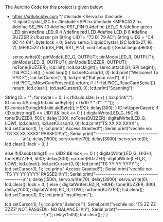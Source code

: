 The Aurdino Code for this project is given below:

 * https://srituhobby.com
 */
#include <Servo.h>
#include <LiquidCrystal_I2C.h>
#include <SPI.h>
#include <MFRC522.h>
#define SS_PIN 10
#define RST_PIN 9
#define LED_G 5 //define green LED pin
#define LED_R 4 //define red LED
#define LED_B 6
#define BUZZER 2 //buzzer pin
String UID1 = "73 B1 79 AC";
String UID2 = "C4 8C 44 64";
byte lock = 0;
Servo servo;
LiquidCrystal_I2C lcd(0x27, 16, 2);
MFRC522 rfid(SS_PIN, RST_PIN);
void setup() {
  Serial.begin(9600);
                                    
    servo.write(0);
  pinMode(LED_G, OUTPUT);
  pinMode(LED_R, OUTPUT);
  pinMode(LED_B, OUTPUT);
  pinMode(BUZZER, OUTPUT);
  noTone(BUZZER);
  lcd.init();
  lcd.backlight();
  servo.attach(3);
  SPI.begin();
  rfid.PCD_Init();
}
void loop() {
  lcd.setCursor(0, 0);
  lcd.print("Welcome! To HYD>");
  lcd.setCursor(1, 1);
  lcd.print("Put your card");
  if ( ! rfid.PICC_IsNewCardPresent())
    return;
  if ( ! rfid.PICC_ReadCardSerial())
    return;
  lcd.clear();
  lcd.setCursor(0, 0);
  lcd.print("Scanning");
                                          
  String ID = "";
for (byte i = 0; i < rfid.uid.size; i++) {
  lcd.print(".");
  ID.concat(String(rfid.uid.uidByte[i] < 0x10 ? " 0" : " "));
  ID.concat(String(rfid.uid.uidByte[i], HEX));
  delay(300);
}
ID.toUpperCase();
if (ID.substring(1) == UID1 && lock == 0 ) {
  digitalWrite(LED_G, HIGH);
  tone(BUZZER, 500);
  delay(300);
  noTone(BUZZER);
  digitalWrite(LED_G, LOW);
  lcd.clear();
  lcd.setCursor(0, 0);
  lcd.print("TS XX XX XXXX");
  lcd.setCursor(0, 1);
  lcd.print(" Access Granted!");
  Serial.print("vechile no: 'TS XX XX XXXX' PASSED!!\n");
  Serial.print("-----------------------------------------\n");
  delay(1500);
  servo.write(70);
  delay(3000);
  servo.write(0);
  lcd.clear();
  lock = 0;
}
                                                                
  else if(ID.substring(1) == UID2 && lock == 0 ) {
  digitalWrite(LED_G, HIGH);
  tone(BUZZER, 500);
  delay(300);
  noTone(BUZZER);
  digitalWrite(LED_G, LOW);
  lcd.clear();
  lcd.setCursor(0, 0);
  lcd.print("TS YY YY YYYY");
  lcd.setCursor(0, 1);
  lcd.print(" Access Granted!");
  Serial.print("vechile no: 'TS YY YY YYYY' PASSED!!\n");
  Serial.print("-----------------------------------------\n");
  delay(1500);
  servo.write(70);
  delay(3000);
  servo.write(0);
  lcd.clear();
  lock = 0;
} else {
  digitalWrite(LED_R, HIGH);
  tone(BUZZER, 300);
  delay(2000);
  digitalWrite(LED_R, LOW);
  noTone(BUZZER);
  lcd.clear();
  lcd.setCursor(0, 0);
  lcd.print("Insufficient");
                                                     
lcd.setCursor(0, 1);
    lcd.print("Balance!");
    Serial.print("vechile no: 'TS ZZ ZZ ZZZZ' NOT PASSED!!- NO BALANCE
!!\n");
    Serial.print("-----------------------------------------\n");
    delay(1500);
    lcd.clear();
} }
